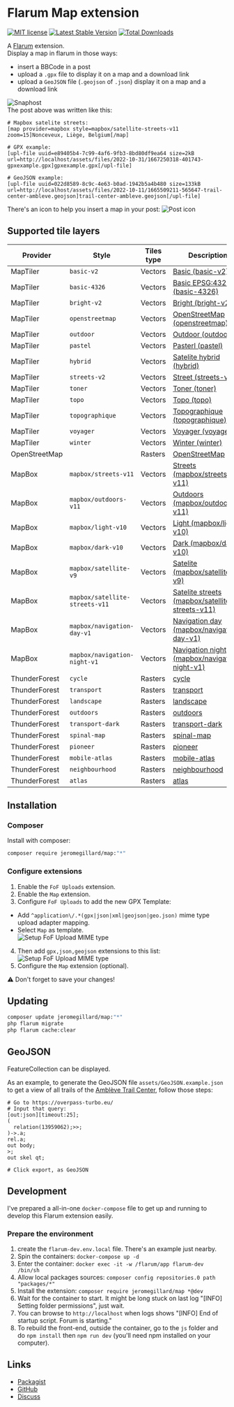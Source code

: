 # Flarum Map extension

[![MIT license](https://img.shields.io/badge/license-MIT-blue.svg)](https://github.com/FriendsOfFlarum/upload/blob/master/LICENSE.md) [![Latest Stable Version](https://img.shields.io/packagist/v/jeromegillard/map.svg)](https://packagist.org/packages/jeromegillard/map) [![Total Downloads](https://img.shields.io/packagist/dt/jeromegillard/map.svg)](https://packagist.org/packages/jeromegillard/map)

A [Flarum](http://flarum.org) extension.  
Display a map in flarum in those ways:
 - insert a BBCode in a post
 - upload a `.gpx` file to display it on a map and a download link
 - upload a `GeoJSON` file (`.geojson` of `.json`) display it on a map and a download link

 ![Snaphost](assets/readme-snapshot.png)  
The post above was written like this:  
```
# Mapbox satelite streets:
[map provider=mapbox style=mapbox/satellite-streets-v11 zoom=15]Nonceveux, Liège, Belgium[/map]

# GPX example:
[upl-file uuid=e89405b4-7c99-4af6-9fb3-8bd80df9ea64 size=2kB url=http://localhost/assets/files/2022-10-31/1667250318-401743-gpxexample.gpx]gpxexample.gpx[/upl-file]

# GeoJSON example:
[upl-file uuid=022d8589-8c9c-4e63-b0ad-1942b5a4b480 size=133kB url=http://localhost/assets/files/2022-10-11/1665509211-565647-trail-center-ambleve.geojson]trail-center-ambleve.geojson[/upl-file]
```
There's an icon to help you insert a map in your post:
 ![Post icon](assets/readme-post-icon.png)

 ## Supported tile layers
 | Provider | Style | Tiles type | Description |
 | -------- | ----- | ---------- | ----------- |
 |  MapTiler | `basic-v2` | Vectors | [Basic (basic-v2)](https://cloud.maptiler.com/maps/basic-v2/) |
 |  MapTiler | `basic-4326` | Vectors | [Basic EPSG:4326 (basic-4326)](https://cloud.maptiler.com/maps/basic-4326/) |
 |  MapTiler | `bright-v2` | Vectors | [Bright (bright-v2)](https://cloud.maptiler.com/maps/bright-v2/) |
 |  MapTiler | `openstreetmap` | Vectors | [OpenStreetMap (openstreetmap)](https://cloud.maptiler.com/maps/openstreetmap/) |
 |  MapTiler | `outdoor` | Vectors | [Outdoor (outdoor)](https://cloud.maptiler.com/maps/outdoor/) |
 |  MapTiler | `pastel` | Vectors | [Pasterl (pastel)](https://cloud.maptiler.com/maps/pastel/) |
 |  MapTiler | `hybrid` | Vectors | [Satelite hybrid (hybrid)](https://cloud.maptiler.com/maps/hybrid/) |
 |  MapTiler | `streets-v2` | Vectors | [Street (streets-v2)](https://cloud.maptiler.com/maps/streets-v2/) |
 |  MapTiler | `toner` | Vectors | [Toner (toner)](https://cloud.maptiler.com/maps/toner/) |
 |  MapTiler | `topo` | Vectors | [Topo (topo)](https://cloud.maptiler.com/maps/topo/) |
 |  MapTiler | `topographique` | Vectors | [Topographique (topographique)](https://cloud.maptiler.com/maps/topographique/) |
 |  MapTiler | `voyager` | Vectors | [Voyager (voyager)](https://cloud.maptiler.com/maps/voyager/) |
 |  MapTiler | `winter` | Vectors | [Winter (winter)](https://cloud.maptiler.com/maps/winter/) |
 |  OpenStreetMap | | Rasters | [OpenStreetMap](https://www.openstreetmap.org) | 
 |  MapBox | `mapbox/streets-v11` | Vectors | [Streets (mapbox/streets-v11)](https://www.mapbox.com/maps/streets) |
 |  MapBox | `mapbox/outdoors-v11` | Vectors | [Outdoors (mapbox/outdoors-v11)](https://www.mapbox.com/maps/outdoors) |
 |  MapBox | `mapbox/light-v10` | Vectors | [Light (mapbox/light-v10)](https://www.mapbox.com/maps/light) |
 |  MapBox | `mapbox/dark-v10` | Vectors | [Dark (mapbox/dark-v10)](https://www.mapbox.com/maps/dark) |
 |  MapBox | `mapbox/satellite-v9` | Vectors | [Satelite (mapbox/satellite-v9)](https://www.mapbox.com/maps/satellite) |
 |  MapBox | `mapbox/satellite-streets-v11` | Vectors | [Satelite streets (mapbox/satellite-streets-v11)](https://docs.mapbox.com/help/getting-started/satellite-imagery/) |
 |  MapBox | `mapbox/navigation-day-v1` | Vectors | [Navigation day (mapbox/navigation-day-v1)](https://api.mapbox.com/styles/v1/mapbox/navigation-day-v1.html?access_token=pk.eyJ1IjoiZXhhbXBsZXMiLCJhIjoiY2p0MG01MXRqMW45cjQzb2R6b2ptc3J4MSJ9.zA2W0IkI0c6KaAhJfk9bWg#13/40.41695/-3.70192) |
 |  MapBox | `mapbox/navigation-night-v1` | Vectors | [Navigation night (mapbox/navigation-night-v1)](https://api.mapbox.com/styles/v1/mapbox/navigation-night-v1.html?access_token=pk.eyJ1IjoiZXhhbXBsZXMiLCJhIjoiY2p0MG01MXRqMW45cjQzb2R6b2ptc3J4MSJ9.zA2W0IkI0c6KaAhJfk9bWg#13/40.41695/-3.70192) |
 |  ThunderForest | `cycle` | Rasters | [cycle](https://www.thunderforest.com/maps/opencyclemap/) |
 |  ThunderForest | `transport` | Rasters | [transport](https://www.thunderforest.com/maps/transport/) |
 |  ThunderForest | `landscape` | Rasters | [landscape](https://www.thunderforest.com/maps/landscape/) |
 |  ThunderForest | `outdoors` | Rasters | [outdoors](https://www.thunderforest.com/maps/outdoors/) |
 |  ThunderForest | `transport-dark` | Rasters | [transport-dark](https://www.thunderforest.com/maps/transport-dark/) |
 |  ThunderForest | `spinal-map` | Rasters | [spinal-map](https://www.thunderforest.com/maps/spinal-map/) |
 |  ThunderForest | `pioneer` | Rasters | [pioneer](https://www.thunderforest.com/maps/pioneer/) |
 |  ThunderForest | `mobile-atlas` | Rasters | [mobile-atlas](https://www.thunderforest.com/maps/mobile-atlas/) |
 |  ThunderForest | `neighbourhood` | Rasters | [neighbourhood](https://www.thunderforest.com/maps/neighbourhood/) |
 |  ThunderForest | `atlas` | Rasters | [atlas](https://www.thunderforest.com/maps/atlas/) |

## Installation

### Composer
Install with composer:

```sh
composer require jeromegillard/map:"*"
```

### Configure extensions
1. Enable the `FoF Uploads` extension.
2. Enable the `Map` extension.
3. Configure `FoF Uploads` to add the new GPX Template: 
  - Add `^application\/.*(gpx|json|xml|geojson|geo.json)` mime type upload adapter mapping.
  - Select `Map` as template.  
![Setup FoF Upload MIME type](assets/readme-fof-upload-mime.png)  
4. Then add `gpx,json,geojson` extensions to this list:  
![Setup FoF Upload MIME type](assets/readme-fof-upload-extensions.png)  
5. Configure the `Map` extension (optional).


:warning: Don't forget to save your changes!

## Updating

```sh
composer update jeromegillard/map:"*"
php flarum migrate
php flarum cache:clear
```

## GeoJSON

FeatureCollection can be displayed.

As an example, to generate the GeoJSON file `assets/GeoJSON.example.json` to get a view of all trails of the [Amblève Trail Center](https://endurovtt.be), follow those steps:
```
# Go to https://overpass-turbo.eu/
# Input that query:
[out:json][timeout:25];
(
  relation(13959062);>>;
)->.a;
rel.a;
out body;
>;
out skel qt;

# Click export, as GeoJSON
```

## Development

I've prepared a all-in-one `docker-compose` file to get up and running to develop this Flarum extension easily.

### Prepare the environment
1. create the `flarum-dev.env.local` file. There's an example just nearby.
1. Spin the containers: `docker-compose up -d`
1. Enter the container: `docker exec -it -w /flarum/app flarum-dev /bin/sh`
1. Allow local packages sources: `composer config repositories.0 path "packages/*"`
1. Install the extension: `composer require jeromegillard/map *@dev`
1. Wait for the container to start. It might be long stuck on last log "[INFO] Setting folder permissions", just wait.
1. You can browse to `http://localhost` when logs shows "[INFO] End of startup script. Forum is starting."
1. To rebuild the front-end, outside the container, go to the `js` folder and do `npm install` then `npm run dev` (you'll need npm installed on your computer). 

## Links

- [Packagist](https://packagist.org/packages/jeromegillard/map)
- [GitHub](https://github.com/JeromeGillard/flarum-map)
- [Discuss](https://discuss.flarum.org/d/31732-map-extension-display-a-map-a-gpx-or-a-geojson-file-in-a-post)
